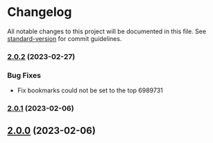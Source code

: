 # Changelog

All notable changes to this project will be documented in this file. See [standard-version](https://github.com/conventional-changelog/standard-version) for commit guidelines.

### [2.0.2](///compare/v2.0.1...v2.0.2) (2023-02-27)


### Bug Fixes

* Fix bookmarks could not be set to the top 6989731

### [2.0.1](https://github.com/LightAPIs/tidier-bookmark-next/compare/v2.0.0...v2.0.1) (2023-02-06)

## [2.0.0](https://github.com/LightAPIs/tidier-bookmark-next/compare/v0.1.0...v2.0.0) (2023-02-06)

